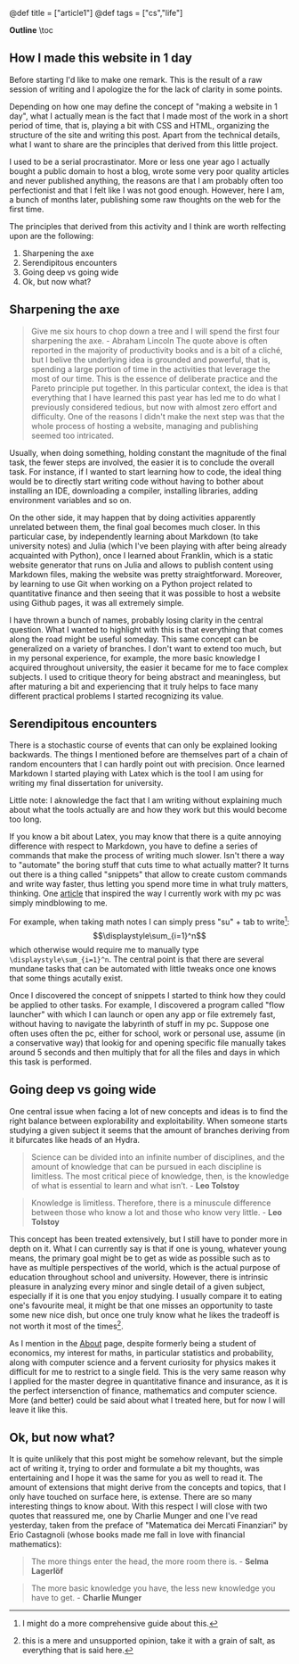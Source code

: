 @def title = ["article1"]
@def tags = ["cs","life"]

**Outline**
\toc

## How I made this website in 1 day
Before starting I'd like to make one remark. This is the result of a raw session of writing and I apologize the for the lack of clarity in some points. 

Depending on how one may define the concept of "making a website in 1 day", what I actually mean is the fact that I made most of the work in a short period of time, that is, playing a bit with CSS and HTML, organizing the structure of the site and writing this post. Apart from the technical details, what I want to share are the principles that derived from this little project.

I used to be a serial procrastinator. More or less one year ago I actually bought a public domain to host a blog, wrote some very poor quality articles and never published anything, the reasons are that I am probably often too perfectionist and that I felt like I was not good enough. However, here I am, a bunch of months later, publishing some raw thoughts on the web for the first time. 

The principles that derived from this activity and I think are worth relfecting upon are the following:
1. Sharpening the axe
2. Serendipitous encounters
3. Going deep vs going wide
4. Ok, but now what?

## Sharpening the axe
> Give me six hours to chop down a tree and I will spend the first four sharpening the axe. - Abraham Lincoln
The quote above is often reported in the majority of productivity books and is a bit of a cliché, but I belive the underlying idea is grounded and powerful, that is, spending a large portion of time in the activities that leverage the most of our time. This is the essence of deliberate practice and the Pareto principle put together. In this particular context, the idea is that everything that I have learned this past year has led me to do what I previously considered tedious, but now with almost zero effort and difficulty. One of the reasons I didn't make the next step was that the whole process of hosting a website, managing and publishing seemed too intricated. 

Usually, when doing something, holding constant the magnitude of the final task, the fewer steps are involved, the easier it is to conclude the overall task. For instance, if I wanted to start learning how to code, the ideal thing would be to directly start writing code without having to bother about installing an IDE, downloading a compiler, installing libraries, adding environment variables and so on. 

On the other side, it may happen that by doing activities apparently unrelated between them, the final goal becomes much closer. In this particular case, by independently learning about Markdown (to take university notes) and Julia (which I've been playing with after being already acquainted with Python), once I learned about Franklin, which is a static website generator that runs on Julia and allows to publish content using Markdown files, making the website was pretty straightforward. Moreover, by learning to use Git when working on a Python project related to quantitative finance and then seeing that it was possible to host a website using Github pages, it was all extremely simple. 

I have thrown a bunch of names, probably losing clarity in the central question. What I wanted to highlight with this is that everything that comes along the road might be useful someday. This same concept can be generalized on a variety of branches. I don't want to extend too much, but in my personal experience, for example, the more basic knowledge I acquired throughout university, the easier it became for me to face complex subjects. I used to critique theory for being abstract and meaningless, but after maturing a bit and experiencing that it truly helps to face many different practical problems I started recognizing its value.

## Serendipitous encounters
There is a stochastic course of events that can only be explained looking backwards. The things I mentioned before are themselves part of a chain of random encounters that I can hardly point out with precision. Once learned Markdown I started playing with Latex which is the tool I am using for writing my final dissertation for university. 

Little note: I aknowledge the fact that I am writing without explaining much about what the tools actually are and how they work but this would become too long.

If you know a bit about Latex, you may know that there is a quite annoying difference with respect to Markdown, you have to define a series of commands that make the process of writing much slower. Isn't there a way to "automate" the boring stuff that cuts time to what actually matter? It turns out there is a thing called "snippets" that allow to create custom commands and write way faster, thus letting you spend more time in what truly matters, thinking. One [article](https://castel.dev/post/lecture-notes-1/) that inspired the way I currently work with my pc was simply mindblowing to me. 

For example, when taking math notes I can simply press "su" + tab to write[^1]:
$$\displaystyle\sum_{i=1}^n$$
which otherwise would require me to manually type `\displaystyle\sum_{i=1}^n`. The central point is that there are several mundane tasks that can be automated with little tweaks once one knows that some things acutally exist.  

Once I discovered the concept of snippets I started to think how they could be applied to other tasks. For example, I discovered a program called "flow launcher" with which I can launch or open any app or file extremely fast, without having to navigate the labyrinth of stuff in my pc. Suppose one often uses often the pc, either for school, work or personal use, assume (in a conservative way) that lookig for and opening specific file manually takes around 5 seconds and then multiply that for all the files and days in which this task is performed. 

[^1]: I might do a more comprehensive guide about this.

## Going deep vs going wide
One central issue when facing a lot of new concepts and ideas is to find the right balance between explorability and exploitability. When someone starts studying a given subject it seems that the amount of branches deriving from it bifurcates like heads of an Hydra.

> Science can be divided into an infinite number of disciplines, and the amount of knowledge that can be pursued in each discipline is limitless. The most critical piece of knowledge, then, is the knowledge of what is essential to learn and what isn’t. - **Leo Tolstoy**

> Knowledge is limitless. Therefore, there is a minuscule difference between those who know a lot and those who know very little. - **Leo Tolstoy**

This concept has been treated extensively, but I still have to ponder more in depth on it. What I can currently say is that if one is young, whatever young means, the primary goal might be to get as wide as possible such as to have as multiple perspectives of the world, which is the actual purpose of education throughout school and university. However, there is intrinsic pleasure in analyzing every minor and single detail of a given subject, especially if it is one that you enjoy studying. I usually compare it to eating one's favourite meal, it might be that one misses an opportunity to taste some new nice dish, but once one truly know what he likes the tradeoff is not worth it most of the times[^2].

As I mention in the [About](/about/) page, despite formerly being a student of economics, my interest for maths, in particular statistics and probability, along with computer science and a fervent curiosity for physics makes it difficult for me to restrict to a single field. This is the very same reason why I applied for the master degree in quantitative finance and insurance, as it is the perfect intersenction of finance, mathematics and computer science. More (and better) could be said about what I treated here, but for now I will leave it like this.

[^2]: this is a mere and unsupported opinion, take it with a grain of salt, as everything that is said here.

## Ok, but now what?
It is quite unlikely that this post might be somehow relevant, but the simple act of writing it, trying to order and formulate a bit my thoughts, was entertaining and I hope it was the same for you as well to read it. The amount of extensions that might derive from the concepts and topics, that I only have touched on surface here, is extense. There are so many interesting things to know about. With this respect I will close with two quotes that reassured me, one by Charlie Munger and one I've read yesterday, taken from the preface of "Matematica dei Mercati Finanziari" by Erio Castagnoli (whose books made me fall in love with financial mathematics):

> The more things enter the head, the more room there is. - **Selma Lagerlöf**

> The more basic knowledge you have, the less new knowledge you have to get. - **Charlie Munger**

